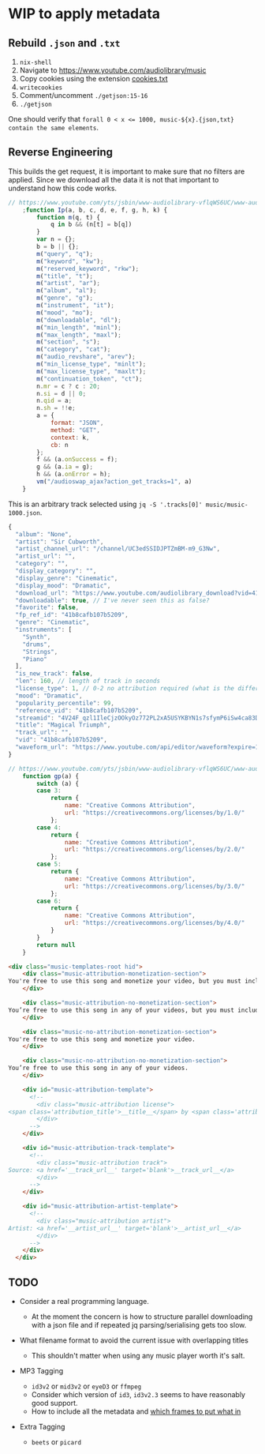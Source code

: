 # WIP to apply metadata

## Rebuild `.json` and `.txt`

1. `nix-shell`
2. Navigate to https://www.youtube.com/audiolibrary/music  
3. Copy cookies using the extension [cookies.txt](https://chrome.google.com/webstore/detail/cookiestxt/njabckikapfpffapmjgojcnbfjonfjfg?hl=en)  
4. `writecookies`
5. Comment/uncomment `./getjson:15-16`
6. `./getjson`

One should verify that `forall 0 < x <= 1000, music-${x}.{json,txt} contain the same elements`.

## Reverse Engineering

This builds the get request, it is important to make sure that no filters are applied. Since we download all the data it is not that important to understand how this code works.
```javascript
// https://www.youtube.com/yts/jsbin/www-audiolibrary-vflqWS6UC/www-audiolibrary.js:formatted:10534
    ;function Ip(a, b, c, d, e, f, g, h, k) {
        function m(q, t) {
            q in b && (n[t] = b[q])
        }
        var n = {};
        b = b || {};
        m("query", "q");
        m("keyword", "kw");
        m("reserved_keyword", "rkw");
        m("title", "t");
        m("artist", "ar");
        m("album", "al");
        m("genre", "g");
        m("instrument", "it");
        m("mood", "mo");
        m("downloadable", "dl");
        m("min_length", "minl");
        m("max_length", "maxl");
        m("section", "s");
        m("category", "cat");
        m("audio_revshare", "arev");
        m("min_license_type", "minlt");
        m("max_license_type", "maxlt");
        m("continuation_token", "ct");
        n.mr = c ? c : 20;
        n.si = d || 0;
        n.qid = a;
        n.sh = !!e;
        a = {
            format: "JSON",
            method: "GET",
            context: k,
            cb: n
        };
        f && (a.onSuccess = f);
        g && (a.ia = g);
        h && (a.onError = h);
        vm("/audioswap_ajax?action_get_tracks=1", a)
    }
```

This is an arbitrary track selected using `jq -S '.tracks[0]' music/music-1000.json`.

```javascript
{
  "album": "None",
  "artist": "Sir Cubworth",
  "artist_channel_url": "/channel/UC3edSSIDJPTZmBM-m9_G3Nw",
  "artist_url": "",
  "category": "",
  "display_category": "",
  "display_genre": "Cinematic",
  "display_mood": "Dramatic",
  "download_url": "https://www.youtube.com/audiolibrary_download?vid=41b8cafb107b5209",
  "downloadable": true, // I've never seen this as false?
  "favorite": false,
  "fp_ref_id": "41b8cafb107b5209",
  "genre": "Cinematic",
  "instruments": [
    "Synth",
    "drums",
    "Strings",
    "Piano"
  ],
  "is_new_track": false,
  "len": 160, // length of track in seconds
  "license_type": 1, // 0-2 no attribution required (what is the difference then?), 3-6 different CC versions
  "mood": "Dramatic",
  "popularity_percentile": 99,
  "reference_vid": "41b8cafb107b5209",
  "streamid": "4V24F_qzl1IleCjzOOkyOz772PL2xA5USYKBYN1s7sfymP6iSw4ca83D9LyK26T0",
  "title": "Magical Triumph",
  "track_url": "",
  "vid": "41b8cafb107b5209",
  "waveform_url": "https://www.youtube.com/api/editor/waveform?expire=1583982000&if=0&scale=10&editlist=Cgh3YXZlZm9ybRocCIDiCRIWChA0MWI4Y2FmYjEwN2I1MjA5EAAYAg%3D%3D&sigh=Dnzft6Eh05EiAaeKT3sPpA" // used for displaying a waveform when replacing audio
}
```

```javascript
// https://www.youtube.com/yts/jsbin/www-audiolibrary-vflqWS6UC/www-audiolibrary.js:formatted:1193
    function gp(a) {
        switch (a) {
        case 3:
            return {
                name: "Creative Commons Attribution",
                url: "https://creativecommons.org/licenses/by/1.0/"
            };
        case 4:
            return {
                name: "Creative Commons Attribution",
                url: "https://creativecommons.org/licenses/by/2.0/"
            };
        case 5:
            return {
                name: "Creative Commons Attribution",
                url: "https://creativecommons.org/licenses/by/3.0/"
            };
        case 6:
            return {
                name: "Creative Commons Attribution",
                url: "https://creativecommons.org/licenses/by/4.0/"
            }
        }
        return null
    }
```
```html
<div class="music-templates-root hid">
    <div class="music-attribution-monetization-section">
You're free to use this song and monetize your video, but you must include the following in your video description:
    </div>

    <div class="music-attribution-no-monetization-section">
You’re free to use this song in any of your videos, but you must include the following in your video description:
    </div>

    <div class="music-no-attribution-monetization-section">
You're free to use this song and monetize your video.
    </div>

    <div class="music-no-attribution-no-monetization-section">
You’re free to use this song in any of your videos.
    </div>

    <div id="music-attribution-template">
      <!--
        <div class="music-attribution license">
<span class='attribution_title'>__title__</span> by <span class='attribution_artist'>__artist__</span> is licensed under a <span class='attribution_license'>__license_name__</span> license (<a href='__license_url__' target='blank'>__license_url__</a>)
        </div>
      -->
    </div>

    <div id="music-attribution-track-template">
      <!--
        <div class="music-attribution track">
Source: <a href='__track_url__' target='blank'>__track_url__</a>
        </div>
      -->
    </div>

    <div id="music-attribution-artist-template">
      <!--
        <div class="music-attribution artist">
Artist: <a href='__artist_url__' target='blank'>__artist_url__</a>
        </div>
      -->
    </div>
  </div>
```

## TODO

* Consider a real programming language. 
    * At the moment the concern is how to structure parallel downloading with a json file and if repeated jq parsing/serialising gets too slow.

* What filename format to avoid the current issue with overlapping titles
    * This shouldn't matter when using any music player worth it's salt.

* MP3 Tagging
    * `id3v2` or `mid3v2` or `eyeD3` or `ffmpeg`
    * Consider which version of `id3`, `id3v2.3` seems to have reasonably good support.
    * How to include all the metadata and [which frames to put what in](http://id3.org/id3v2.3.0#Declared_ID3v2_frames)


* Extra Tagging
    * `beets` or `picard`